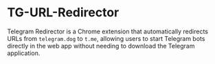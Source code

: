 # TG-URL-Redirector
Telegram Redirector is a Chrome extension that automatically redirects URLs from `telegram.dog` to `t.me`, allowing users to start Telegram bots directly in the web app without needing to download the Telegram application.
